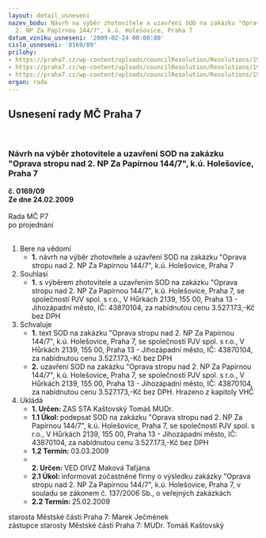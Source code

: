 ```yaml
---
layout: detail_usneseni
nazev_bodu: Návrh na výběr zhotovitele a uzavření SOD na zakázku "Oprava stropu nad
  2. NP Za Papírnou 144/7", k.ú. Holešovice, Praha 7
datum_vzniku_usneseni: '2009-02-24 00:00:00'
cislo_usneseni: '0169/09'
prilohy:
- https://praha7.cz/wp-content/uploads/councilResolution/Resolutions/19246/11-sod_-_op+zhot.doc
- https://praha7.cz/wp-content/uploads/councilResolution/Resolutions/19246/11-harmonogram.xls
- https://praha7.cz/wp-content/uploads/councilResolution/Resolutions/19246/11-popt%c3%a1vka_pjv.doc
organ: rada
---
```

<div id="ucUsn_pList" class="usn">
	<span><h2>Usnesení rady MČ Praha 7 </h2>
<br></span><div class="standBody">
<span><h3>Návrh na výběr zhotovitele a uzavření SOD na zakázku "Oprava stropu nad 2. NP Za Papírnou 144/7", k.ú. Holešovice, Praha 7</h3></span><div class="center">
		<strong>č. 0169/09</strong><br>
	</div>
<div class="center">
		<strong>Ze dne 24.02.2009</strong><br><br>
	</div>Rada MČ P7<br> po projednání<br><br><ol>
<li>Bere na vědomí<ul><li>
<strong>1.</strong> návrh na výběr zhotovitele a uzavření SOD na zakázku "Oprava stropu nad 2. NP Za Papírnou 144/7", k.ú. Holešovice, Praha 7</li></ul>
</li>
<li>Souhlasí<ul><li>
<strong>1.</strong> s výběrem zhotovitele a uzavřením SOD na zakázku "Oprava stropu nad 2. NP Za Papírnou 144/7", k.ú. Holešovice, Praha 7, se společností PJV spol. s r.o., V Hůrkách 2139, 155 00, Praha 13 - Jihozápadní město, IČ: 43870104, za nabídnutou cenu 3.527.173,-Kč bez DPH</li></ul>
</li>
<li>Schvaluje<ul>
<li>
<strong>1.</strong> text SOD na zakázku "Oprava stropu nad 2. NP Za Papírnou 144/7", k.ú. Holešovice, Praha 7, se společností PJV spol. s r.o., V Hůrkách 2139, 155 00, Praha 13 - Jihozápadní město, IČ: 43870104, za nabídnutou cenu 3.527.173,-Kč bez DPH </li>
<li>
<strong>2.</strong> uzavření SOD na zakázku "Oprava stropu nad 2. NP Za Papírnou 144/7", k.ú. Holešovice, Praha 7, se společností PJV spol. s r.o., V Hůrkách 2139, 155 00, Praha 13 - Jihozápadní město, IČ: 43870104, za nabídnutou cenu 3.527.173,-Kč bez DPH. Hrazeno z kapitoly VHČ   </li>
</ul>
</li>
<li>Ukládá<ul>
<li>
<strong>1. Určen: </strong>ZAS STA Kaštovský Tomáš MUDr.</li>
<li>
<strong>1.1 Úkol: </strong>podepsat SOD na zakázku "Oprava stropu nad 2. NP Za Papírnou 144/7", k.ú. Holešovice, Praha 7, se společností PJV spol. s r.o., V Hůrkách 2139, 155 00, Praha 13 - Jihozápadní město, IČ: 43870104, za nabídnutou cenu 3.527.173,-Kč bez DPH</li>
<li>
<strong>1.2 Termín: </strong>03.03.2009</li>
<li>
<strong><br>2. Určen: </strong>VED OIVZ Maková Taťjana</li>
<li>
<strong>2.1 Úkol: </strong>informovat zúčastněné firmy o výsledku zakázky "Oprava stropu nad 2. NP Za Papírnou 144/7", k.ú. Holešovice, Praha 7, v souladu se zákonem č. 137/2006 Sb., o veřejných zakázkách</li>
<li>
<strong>2.2 Termín: </strong>25.02.2009</li>
</ul>
</li>
</ol>starosta Městské části Praha 7: Marek Ječmének<br>zástupce starosty Městské části Praha 7: MUDr. Tomáš Kaštovský 
</div>
</div>